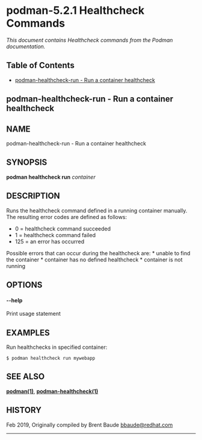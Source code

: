 # podman-5.2.1 Healthcheck Commands

*This document contains Healthcheck commands from the Podman documentation.*

## Table of Contents

- [podman-healthcheck-run - Run a container healthcheck](#podman-healthcheck-run)

<a id='podman-healthcheck-run'></a>

## podman-healthcheck-run - Run a container healthcheck

##  NAME

podman-healthcheck-run - Run a container healthcheck

##  SYNOPSIS

**podman healthcheck run** *container*

##  DESCRIPTION

Runs the healthcheck command defined in a running container manually.
The resulting error codes are defined as follows:

-   0 = healthcheck command succeeded
-   1 = healthcheck command failed
-   125 = an error has occurred

Possible errors that can occur during the healthcheck are: \* unable to
find the container \* container has no defined healthcheck \* container
is not running

##  OPTIONS

#### **\--help**

Print usage statement

##  EXAMPLES

Run healthchecks in specified container:

    $ podman healthcheck run mywebapp

##  SEE ALSO

**[podman(1)](podman.html)**,
**[podman-healthcheck(1)](podman-healthcheck.html)**

##  HISTORY

Feb 2019, Originally compiled by Brent Baude <bbaude@redhat.com>


---

